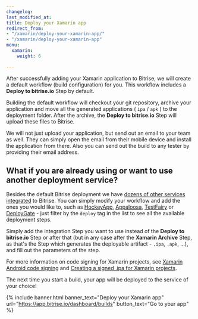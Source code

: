 ```yaml
---
changelog: 
last_modified_at: 
title: Deploy your Xamarin app
redirect_from:
- "/xamarin/deploy-your-xamarin-app/"
- "/xamarin/deploy-your-xamarin-app"
menu:
  xamarin:
    weight: 6

---
```

After successfully adding your Xamarin application to Bitrise, we will create a default workflow (build configuration) for you. This workflow includes a **Deploy to bitrise.io** Step by default.

Building the default workflow will checkout your git repository, archive your application and move all the generated applications ( `ipa` / `apk` ) to the deployment folder. After the archive, the **Deploy to bitrise.io** Step will upload these files to Bitrise.

We will not just upload your application, but send out an email to your team as well. They can simply open the email from their mobile device and install the application from there. Also you can send out the build to any tester by providing their email address.

## What if you are already using or want to use another deployment service?

Besides the default Bitrise deployment we have [dozens of other services integrated](http://www.bitrise.io/integrations#?filter=deploy) to Bitrise. You can simply modify your workflow and add the ones you would like to, such as [HockeyApp](http://hockeyapp.net/), [Appaloosa](/tutorials/deploy/publish-your-app-to-appaloosa/), [TestFairy](/tutorials/deploy/deploy-to-testfairy-with-bitrise/) or [DeployGate](/tutorials/deploy/deploy-apps-to-deploygate-from-bitrise/) - just filter by the `deploy` tag in the list to see all the available deployment steps.

Simply add the integration Step you want to use instead of the **Deploy to bitrise.io** Step or after that (but in any case after the **Xamarin Archive** Step, as that's the Step which generates the deployable artifact - `.ipa`, `.apk`, ...), and fill out the parameters of the step.

For more information on code signing for Xamarin projects, see [Xamarin Android code signing](/code-signing/xamarin-android-code-signing/xamarin-android-code-signing) and [Creating a signed .ipa for Xamarin projects](/code-signing/ios-code-signing/create-signed-ipa-for-xamarin).

The next time you start a build, your app will be deployed to the service of your choice!

{% include banner.html banner_text="Deploy your Xamarin app" url="https://app.bitrise.io/dashboard/builds" button_text="Go to your app" %}